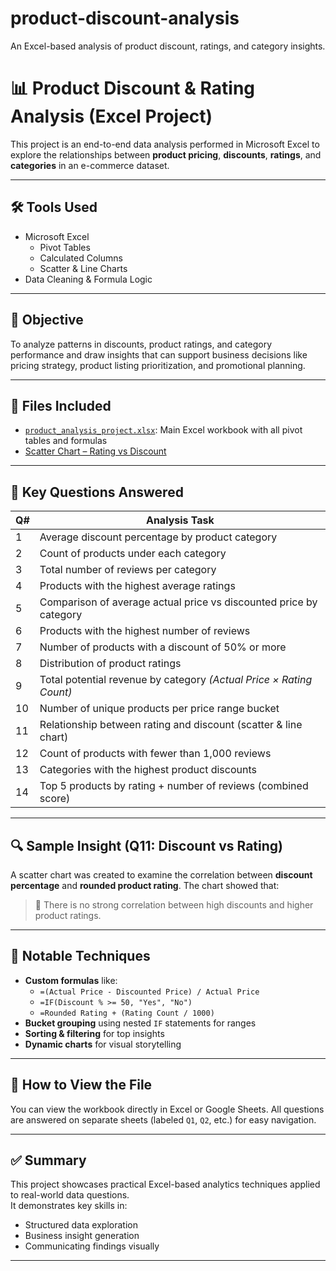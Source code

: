 # product-discount-analysis
An Excel-based analysis of product discount, ratings, and category insights.

# 📊 Product Discount & Rating Analysis (Excel Project)

This project is an end-to-end data analysis performed in Microsoft Excel to explore the relationships between **product pricing**, **discounts**, **ratings**, and **categories** in an e-commerce dataset.

---

## 🛠 Tools Used

- Microsoft Excel
  - Pivot Tables
  - Calculated Columns
  - Scatter & Line Charts
- Data Cleaning & Formula Logic

---

## 🎯 Objective

To analyze patterns in discounts, product ratings, and category performance and draw insights that can support business decisions like pricing strategy, product listing prioritization, and promotional planning.

---

## 📁 Files Included

- [`product_analysis_project.xlsx`](./product_analysis_project.xlsx): Main Excel workbook with all pivot tables and formulas
- [Scatter Chart – Rating vs Discount](charts/discount_vs_rating_chart.png)

---

## 📌 Key Questions Answered

| Q# | Analysis Task |
|----|-----------------------------|
| 1  | Average discount percentage by product category |
| 2  | Count of products under each category |
| 3  | Total number of reviews per category |
| 4  | Products with the highest average ratings |
| 5  | Comparison of average actual price vs discounted price by category |
| 6  | Products with the highest number of reviews |
| 7  | Number of products with a discount of 50% or more |
| 8  | Distribution of product ratings |
| 9  | Total potential revenue by category *(Actual Price × Rating Count)* |
| 10 | Number of unique products per price range bucket |
| 11 | Relationship between rating and discount (scatter & line chart) |
| 12 | Count of products with fewer than 1,000 reviews |
| 13 | Categories with the highest product discounts |
| 14 | Top 5 products by rating + number of reviews (combined score) |

---

## 🔍 Sample Insight (Q11: Discount vs Rating)

A scatter chart was created to examine the correlation between **discount percentage** and **rounded product rating**. The chart showed that:
> 🔹 There is no strong correlation between high discounts and higher product ratings.

---

## 🧠 Notable Techniques

- **Custom formulas** like:
  - `=(Actual Price - Discounted Price) / Actual Price`
  - `=IF(Discount % >= 50, "Yes", "No")`
  - `=Rounded Rating + (Rating Count / 1000)`
- **Bucket grouping** using nested `IF` statements for ranges
- **Sorting & filtering** for top insights
- **Dynamic charts** for visual storytelling

---

## 📌 How to View the File

You can view the workbook directly in Excel or Google Sheets. All questions are answered on separate sheets (labeled `Q1`, `Q2`, etc.) for easy navigation.

---

## ✅ Summary

This project showcases practical Excel-based analytics techniques applied to real-world data questions.  
It demonstrates key skills in:
- Structured data exploration
- Business insight generation
- Communicating findings visually

---

